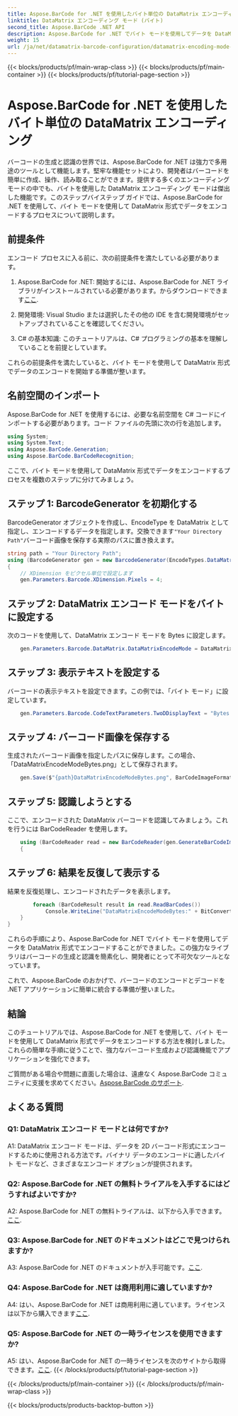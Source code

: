 ```yaml
---
title: Aspose.BarCode for .NET を使用したバイト単位の DataMatrix エンコーディング
linktitle: DataMatrix エンコーディング モード (バイト)
second_title: Aspose.BarCode .NET API
description: Aspose.BarCode for .NET でバイト モードを使用してデータを DataMatrix 形式でエンコードする方法を学びます。バーコードの生成と認識については、ステップバイステップのガイドに従ってください。
weight: 15
url: /ja/net/datamatrix-barcode-configuration/datamatrix-encoding-mode-bytes/
---
```


{{< blocks/products/pf/main-wrap-class >}}
{{< blocks/products/pf/main-container >}}
{{< blocks/products/pf/tutorial-page-section >}}

# Aspose.BarCode for .NET を使用したバイト単位の DataMatrix エンコーディング

バーコードの生成と認識の世界では、Aspose.BarCode for .NET は強力で多用途のツールとして機能します。堅牢な機能セットにより、開発者はバーコードを簡単に作成、操作、読み取ることができます。提供する多くのエンコーディング モードの中でも、バイトを使用した DataMatrix エンコーディング モードは傑出した機能です。このステップバイステップ ガイドでは、Aspose.BarCode for .NET を使用して、バイト モードを使用して DataMatrix 形式でデータをエンコードするプロセスについて説明します。

## 前提条件

エンコード プロセスに入る前に、次の前提条件を満たしている必要があります。

1.  Aspose.BarCode for .NET: 開始するには、Aspose.BarCode for .NET ライブラリがインストールされている必要があります。からダウンロードできます[ここ](https://releases.aspose.com/barcode/net/).

2. 開発環境: Visual Studio または選択したその他の IDE を含む開発環境がセットアップされていることを確認してください。

3. C# の基本知識: このチュートリアルは、C# プログラミングの基本を理解していることを前提としています。

これらの前提条件を満たしていると、バイト モードを使用して DataMatrix 形式でデータのエンコードを開始する準備が整います。

## 名前空間のインポート

Aspose.BarCode for .NET を使用するには、必要な名前空間を C# コードにインポートする必要があります。コード ファイルの先頭に次の行を追加します。

```csharp
using System;
using System.Text;
using Aspose.BarCode.Generation;
using Aspose.BarCode.BarCodeRecognition;
```

ここで、バイト モードを使用して DataMatrix 形式でデータをエンコードするプロセスを複数のステップに分けてみましょう。

## ステップ 1: BarcodeGenerator を初期化する

BarcodeGenerator オブジェクトを作成し、EncodeType を DataMatrix として指定し、エンコードするデータを指定します。交換できます`"Your Directory Path"`バーコード画像を保存する実際のパスに置き換えます。

```csharp
string path = "Your Directory Path";
using (BarcodeGenerator gen = new BarcodeGenerator(EncodeTypes.DataMatrix, strBld.ToString()))
{
    // XDimension をピクセル単位で設定します
    gen.Parameters.Barcode.XDimension.Pixels = 4;
```

## ステップ 2: DataMatrix エンコード モードをバイトに設定する

次のコードを使用して、DataMatrix エンコード モードを Bytes に設定します。

```csharp
    gen.Parameters.Barcode.DataMatrix.DataMatrixEncodeMode = DataMatrixEncodeMode.Bytes;
```

## ステップ 3: 表示テキストを設定する

バーコードの表示テキストを設定できます。この例では、「バイト モード」に設定しています。

```csharp
    gen.Parameters.Barcode.CodeTextParameters.TwoDDisplayText = "Bytes mode";
```

## ステップ 4: バーコード画像を保存する

生成されたバーコード画像を指定したパスに保存します。この場合、「DataMatrixEncodeModeBytes.png」として保存されます。

```csharp
    gen.Save($"{path}DataMatrixEncodeModeBytes.png", BarCodeImageFormat.Png);
```

## ステップ 5: 認識しようとする

ここで、エンコードされた DataMatrix バーコードを認識してみましょう。これを行うには BarCodeReader を使用します。

```csharp
    using (BarCodeReader read = new BarCodeReader(gen.GenerateBarCodeImage(), DecodeType.DataMatrix))
    {
```

## ステップ 6: 結果を反復して表示する

結果を反復処理し、エンコードされたデータを表示します。

```csharp
        foreach (BarCodeResult result in read.ReadBarCodes())
            Console.WriteLine("DataMatrixEncodeModeBytes:" + BitConverter.ToString(result.CodeBytes));
    }
}
```

これらの手順により、Aspose.BarCode for .NET でバイト モードを使用してデータを DataMatrix 形式でエンコードすることができました。この強力なライブラリはバーコードの生成と認識を簡素化し、開発者にとって不可欠なツールとなっています。

これで、Aspose.BarCode のおかげで、バーコードのエンコードとデコードを .NET アプリケーションに簡単に統合する準備が整いました。

## 結論

このチュートリアルでは、Aspose.BarCode for .NET を使用して、バイト モードを使用して DataMatrix 形式でデータをエンコードする方法を検討しました。これらの簡単な手順に従うことで、強力なバーコード生成および認識機能でアプリケーションを強化できます。

ご質問がある場合や問題に直面した場合は、遠慮なく Aspose.BarCode コミュニティに支援を求めてください。[Aspose.BarCode のサポート](https://forum.aspose.com/c/barcode/13).

## よくある質問

### Q1: DataMatrix エンコード モードとは何ですか?

A1: DataMatrix エンコード モードは、データを 2D バーコード形式にエンコードするために使用される方法です。バイナリ データのエンコードに適したバイト モードなど、さまざまなエンコード オプションが提供されます。

### Q2: Aspose.BarCode for .NET の無料トライアルを入手するにはどうすればよいですか?

 A2: Aspose.BarCode for .NET の無料トライアルは、以下から入手できます。[ここ](https://releases.aspose.com/).

### Q3: Aspose.BarCode for .NET のドキュメントはどこで見つけられますか?

 A3: Aspose.BarCode for .NET のドキュメントが入手可能です。[ここ](https://reference.aspose.com/barcode/net/).

### Q4: Aspose.BarCode for .NET は商用利用に適していますか?

A4: はい、Aspose.BarCode for .NET は商用利用に適しています。ライセンスは以下から購入できます[ここ](https://purchase.aspose.com/buy).

### Q5: Aspose.BarCode for .NET の一時ライセンスを使用できますか?

 A5: はい、Aspose.BarCode for .NET の一時ライセンスを次のサイトから取得できます。[ここ](https://purchase.aspose.com/temporary-license/).
{{< /blocks/products/pf/tutorial-page-section >}}

{{< /blocks/products/pf/main-container >}}
{{< /blocks/products/pf/main-wrap-class >}}

{{< blocks/products/products-backtop-button >}}
